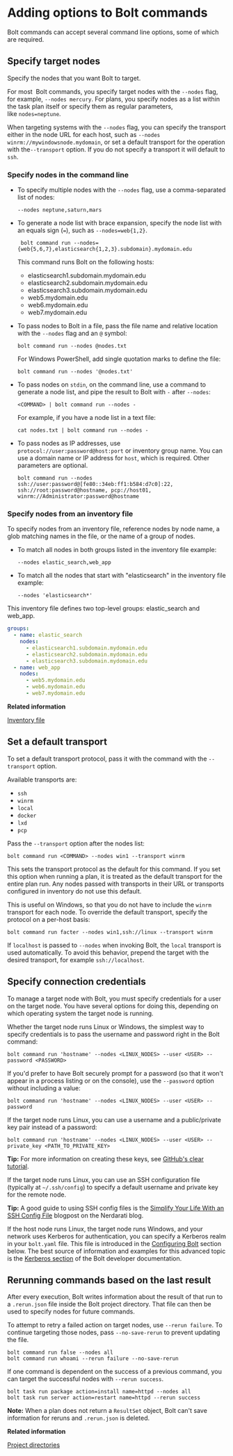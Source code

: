 # Adding options to Bolt commands

Bolt commands can accept several command line options, some of which are required.

## Specify target nodes

Specify the nodes that you want Bolt to target.

For most  Bolt commands, you specify target nodes with the `--nodes` flag, for example, `--nodes mercury`. For plans, you specify nodes as a list within the task plan itself or specify them as regular parameters, like `nodes=neptune`.

When targeting systems with the `--nodes` flag, you can specify the transport either in the node URL for each host, such as `--nodes winrm://mywindowsnode.mydomain`, or set a default transport for the operation with the`--transport` option. If you do not specify a transport it will default to `ssh`.

### Specify nodes in the command line

-   To specify multiple nodes with the `--nodes` flag, use a comma-separated list of nodes:
    ```
    --nodes neptune,saturn,mars
    ```

-   To generate a node list with brace expansion, specify the node list with an equals sign (`=`), such as `--nodes=web{1,2}`.
    ```
     bolt command run --nodes={web{5,6,7},elasticsearch{1,2,3}.subdomain}.mydomain.edu  
    ```
    This command runs Bolt on the following hosts:
    -   elasticsearch1.subdomain.mydomain.edu
    -   elasticsearch2.subdomain.mydomain.edu
    -   elasticsearch3.subdomain.mydomain.edu
    -   web5.mydomain.edu
    -   web6.mydomain.edu
    -   web7.mydomain.edu

-   To pass nodes to Bolt in a file, pass the file name and relative location with the `--nodes` flag and an `@` symbol:
    ```
    bolt command run --nodes @nodes.txt
    ```

    For Windows PowerShell, add single quotation marks to define the file:
    ```
    bolt command run --nodes '@nodes.txt'
    ```

-   To pass nodes on `stdin`, on the command line, use a command to generate a node list, and pipe the result to Bolt with `-` after `--nodes`:
    ```
    <COMMAND> | bolt command run --nodes -
    ```

    For example, if you have a node list in a text file:
    ```
    cat nodes.txt | bolt command run --nodes -
    ```

-   To pass nodes as IP addresses, use `protocol://user:password@host:port` or inventory group name. You can use a domain name or IP address for `host`, which is required. Other parameters are optional.
    ```
    bolt command run --nodes ssh://user:password@[fe80::34eb:ff1:b584:d7c0]:22,
    ssh://root:password@hostname, pcp://host01, winrm://Administrator:password@hostname
    ```


### Specify nodes from an inventory file

To specify nodes from an inventory file, reference nodes by node name, a glob matching names in the file, or the name of a group of nodes.
-   To match all nodes in both groups listed in the inventory file example:
    ```
    --nodes elastic_search,web_app
    ```
-   To match all the nodes that start with "elasticsearch" in the inventory file example:
    ```
    --nodes 'elasticsearch*' 
    ```

This inventory file defines two top-level groups: elastic_search and web_app.
```yaml
groups:
  - name: elastic_search
    nodes:
      - elasticsearch1.subdomain.mydomain.edu
      - elasticsearch2.subdomain.mydomain.edu
      - elasticsearch3.subdomain.mydomain.edu
  - name: web_app
    nodes:
      - web5.mydomain.edu
      - web6.mydomain.edu
      - web7.mydomain.edu
```

**Related information**  

[Inventory file](inventory_file.md)

## Set a default transport

To set a default transport protocol, pass it with the command with the `--transport` option.

Available transports are:
-   `ssh`
-   `winrm`
-   `local`
-   `docker`
-   `lxd`
-   `pcp`

Pass the `--transport` option after the nodes list:
```
bolt command run <COMMAND> --nodes win1 --transport winrm
```

This sets the transport protocol as the default for this command. If you set this option when running a plan, it is treated as the default transport for the entire plan run. Any nodes passed with transports in their URL or transports configured in inventory do not use this default.

This is useful on Windows, so that you do not have to include the `winrm` transport for each node. To override the default transport, specify the protocol on a per-host basis:
```
bolt command run facter --nodes win1,ssh://linux --transport winrm
```

If `localhost` is passed to `--nodes` when invoking Bolt, the `local` transport is used automatically. To avoid this behavior, prepend the target with the desired transport, for example `ssh://localhost`.


## Specify connection credentials

To manage a target node with Bolt, you must specify credentials for a user on the target node. You have several options for doing this, depending on which operating system the target node is running.

Whether the target node runs Linux or Windows, the simplest way to specify credentials is to pass the username and password right in the Bolt command:
```
bolt command run 'hostname' --nodes <LINUX_NODES> --user <USER> --password <PASSWORD>
```

If you'd prefer to have Bolt securely prompt for a password (so that it won't appear in a process listing or on the console), use the `--password` option without including a value:
```
bolt command run 'hostname' --nodes <LINUX_NODES> --user <USER> --password
```

If the target node runs Linux, you can use a username and a public/private key pair instead of a password:
```
bolt command run 'hostname' --nodes <LINUX_NODES> --user <USER> --private_key <PATH_TO_PRIVATE_KEY>
```

**Tip:** For more information on creating these keys, see [GitHub's clear tutorial](https://help.github.com/en/articles/generating-a-new-ssh-key-and-adding-it-to-the-ssh-agent).

If the target node runs Linux, you can use an SSH configuration file (typically at `~/.ssh/config`) to specify a default username and private key for the remote node.

**Tip:** A good guide to using SSH config files is the [Simplify Your Life With an SSH Config File](https://nerderati.com/2011/03/17/simplify-your-life-with-an-ssh-config-file/) blogpost on the Nerdarati blog.

If the host node runs Linux, the target node runs Windows, and your network uses Kerberos for authentication, you can specify a Kerberos realm in your `bolt.yaml` file. This file is introduced in the [Configuring Bolt](configuring_bolt.md) section below. The best source of information and examples for this advanced topic is the [Kerberos section](https://github.com/puppetlabs/bolt/blob/master/developer-docs/kerberos.md) of the Bolt developer documentation.

## Rerunning commands based on the last result

After every execution, Bolt writes information about the result of that run to a `.rerun.json` file inside the Bolt project directory. That file can then be used to specify nodes for future commands.

To attempt to retry a failed action on target nodes, use `--rerun failure`. To continue targeting those nodes, pass `--no-save-rerun` to prevent updating the file.
```shell script
bolt command run false --nodes all
bolt command run whoami --rerun failure --no-save-rerun
```

If one command is dependent on the success of a previous command, you can target the successful nodes with `--rerun success`.
```shell script
bolt task run package action=install name=httpd --nodes all
bolt task run server action=restart name=httpd --rerun success
```

**Note:** When a plan does not return a `ResultSet` object, Bolt can't save information for reruns and `.rerun.json` is deleted.

**Related information**  

[Project directories](bolt_project_directories.md#)
